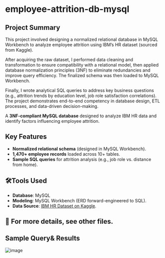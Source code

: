 # employee-attrition-db-mysql

## Project Summary
This project involved designing a normalized relational database in MySQL Workbench to analyze employee attrition using IBM’s HR dataset (sourced from Kaggle). 

After acquiring the raw dataset, I performed data cleaning and transformation to ensure compatibility with a relational model, then applied database normalization principles (3NF) to eliminate redundancies and improve query efficiency. The finalized schema was then loaded to MySQL Workbench. 

Finally, I wrote analytical SQL queries to address key business questions (e.g., attrition trends by education level, job role satisfaction correlations). The project demonstrates end-to-end competency in database design, ETL processes, and data-driven decision-making.



A **3NF-compliant MySQL database** designed to analyze IBM HR data and identify factors influencing employee attrition.  

## Key Features  
- **Normalized relational schema** (designed in MySQL Workbench).  
- **1,470+ employee records** loaded across 10+ tables.  
- **Sample SQL queries** for attrition analysis (e.g., job role vs. distance from home).  

## 🛠Tools Used  
- **Database**: MySQL  
- **Modeling**: MySQL Workbench (ERD forward-engineered to SQL).  
- **Data Source**: [IBM HR Dataset on Kaggle](https://www.kaggle.com/datasets/pavansubhasht/ibm-hr-analytics-attrition-dataset).  

## 📂 For more details, see other files.

## Sample Query& Results
![image](https://github.com/user-attachments/assets/ebe4280e-9f56-479e-8e03-55dd53369bf1)
